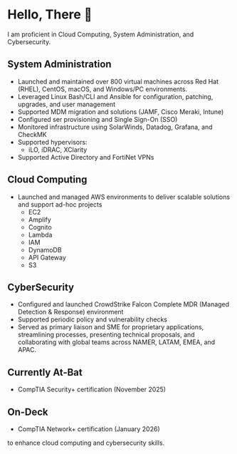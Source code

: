 # Hello, There 👋

I am proficient in Cloud Computing, System Administration, and Cybersecurity.

System Administration
------------------------
* Launched and maintained over 800 virtual machines across Red Hat (RHEL), CentOS, macOS, and Windows/PC environments.
* Leveraged Linux Bash/CLI and Ansible for configuration, patching, upgrades, and user management
* Supported MDM migration and solutions (JAMF, Cisco Meraki, Intune)
* Configured ser provisioning and Single Sign-On (SSO)
* Monitored infrastructure using SolarWinds, Datadog, Grafana, and CheckMK
* Supported hypervisors:
  * iLO, iDRAC, XClarity
* Supported Active Directory and FortiNet VPNs

Cloud Computing
---------------
* Launched and managed AWS environments to deliver scalable solutions and support ad-hoc projects
  * EC2
  * Amplify
  * Cognito
  * Lambda
  * IAM
  * DynamoDB
  * API Gateway
  * S3

CyberSecurity
--------------
* Configured and launched CrowdStrike Falcon Complete MDR (Managed Detection & Response) environment
* Supported periodic policy and vulnerability checks
* Served as primary liaison and SME for proprietary applications, streamlining processes, presenting technical proposals, and collaborating with global teams across NAMER, LATAM, EMEA, and APAC.

Currently At-Bat
---
* CompTIA Security+ certification (November 2025)

On-Deck
---
* CompTIA Network+ certification (January 2026)


to enhance cloud computing and cybersecurity skills.



<!--
**stevofranchise/stevofranchise** is a ✨ _special_ ✨ repository because its `README.md` (this file) appears on your GitHub profile.

Here are some ideas to get you started:

- 🔭 I’m currently working on ...
- 🌱 I’m currently learning ...
- 👯 I’m looking to collaborate on ...
- 🤔 I’m looking for help with ...
- 💬 Ask me about ...
- 📫 How to reach me: ...
- 😄 Pronouns: ...
- ⚡ Fun fact: ...
-->
